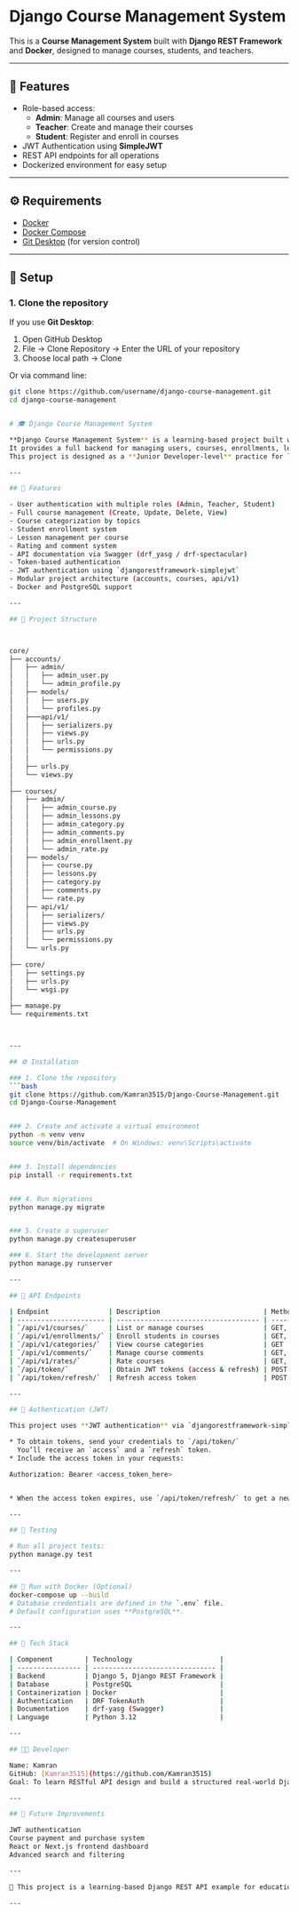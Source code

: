 # Django Course Management System

This is a **Course Management System** built with **Django REST Framework** and **Docker**, designed to manage courses, students, and teachers.

---

## 🧱 Features

- Role-based access:
  - **Admin**: Manage all courses and users
  - **Teacher**: Create and manage their courses
  - **Student**: Register and enroll in courses
- JWT Authentication using **SimpleJWT**
- REST API endpoints for all operations
- Dockerized environment for easy setup

---

## ⚙️ Requirements

- [Docker](https://www.docker.com/get-started)
- [Docker Compose](https://docs.docker.com/compose/)
- [Git Desktop](https://desktop.github.com/) (for version control)

---

## 🚀 Setup

### 1. Clone the repository

If you use **Git Desktop**:
1. Open GitHub Desktop
2. File → Clone Repository → Enter the URL of your repository  
3. Choose local path → Clone

Or via command line:
```bash
git clone https://github.com/username/django-course-management.git
cd django-course-management


# 🎓 Django Course Management System

**Django Course Management System** is a learning-based project built with **Django REST Framework**.  
It provides a full backend for managing users, courses, enrollments, lessons, ratings, and comments.  
This project is designed as a **Junior Developer-level** practice for learning how to build structured RESTful APIs.

---

## 🚀 Features

- User authentication with multiple roles (Admin, Teacher, Student)
- Full course management (Create, Update, Delete, View)
- Course categorization by topics
- Student enrollment system
- Lesson management per course
- Rating and comment system
- API documentation via Swagger (drf_yasg / drf-spectacular)
- Token-based authentication
- JWT authentication using `djangorestframework-simplejwt`
- Modular project architecture (accounts, courses, api/v1)
- Docker and PostgreSQL support

---

## 🧱 Project Structure



core/
├── accounts/
│   ├── admin/
│   │   ├── admin_user.py
│   │   └── admin_profile.py
│   ├── models/
│   │   ├── users.py
│   │   └── profiles.py
│   ├───api/v1/
│   │   ├── serializers.py
│   │   ├── views.py
│   │   ├── urls.py
│   │   └── permissions.py
│   │
│   ├── urls.py
│   └── views.py
│
├── courses/
│   ├── admin/
│   │   ├── admin_course.py
│   │   ├── admin_lessons.py
│   │   ├── admin_category.py
│   │   ├── admin_comments.py
│   │   ├── admin_enrollment.py
│   │   └── admin_rate.py
│   ├── models/
│   │   ├── course.py
│   │   ├── lessons.py
│   │   ├── category.py
│   │   ├── comments.py
│   │   └── rate.py
│   ├── api/v1/
│   │   ├── serializers/
│   │   ├── views.py
│   │   ├── urls.py
│   │   └── permissions.py
│   └── urls.py
│
├── core/
│   ├── settings.py
│   ├── urls.py
│   └── wsgi.py
│
├── manage.py
└── requirements.txt



---

## ⚙️ Installation

### 1. Clone the repository
```bash
git clone https://github.com/Kamran3515/Django-Course-Management.git
cd Django-Course-Management


### 2. Create and activate a virtual environment
python -m venv venv
source venv/bin/activate  # On Windows: venv\Scripts\activate


### 3. Install dependencies
pip install -r requirements.txt


### 4. Run migrations
python manage.py migrate


### 5. Create a superuser
python manage.py createsuperuser

### 6. Start the development server
python manage.py runserver

---

## 🧭 API Endpoints

| Endpoint               | Description                          | Methods   |
| ---------------------- | ------------------------------------ | --------- |
| `/api/v1/courses/`     | List or manage courses               | GET, POST |
| `/api/v1/enrollments/` | Enroll students in courses           | GET, POST |
| `/api/v1/categories/`  | View course categories               | GET       |
| `/api/v1/comments/`    | Manage course comments               | GET, POST |
| `/api/v1/rates/`       | Rate courses                         | GET, POST |
| `/api/token/`          | Obtain JWT tokens (access & refresh) | POST      |
| `/api/token/refresh/`  | Refresh access token                 | POST      |

---

## 🔑 Authentication (JWT)

This project uses **JWT authentication** via `djangorestframework-simplejwt`.

* To obtain tokens, send your credentials to `/api/token/`
  You’ll receive an `access` and a `refresh` token.
* Include the access token in your requests:

Authorization: Bearer <access_token_here>


* When the access token expires, use `/api/token/refresh/` to get a new one.

---

## 🧪 Testing

# Run all project tests:
python manage.py test

---

## 🐳 Run with Docker (Optional)
docker-compose up --build
# Database credentials are defined in the `.env` file.
# Default configuration uses **PostgreSQL**.

---

## 🧩 Tech Stack

| Component        | Technology                      |
| ---------------- | ------------------------------- |
| Backend          | Django 5, Django REST Framework |
| Database         | PostgreSQL                      |
| Containerization | Docker                          |
| Authentication   | DRF TokenAuth                   |
| Documentation    | drf-yasg (Swagger)              |
| Language         | Python 3.12                     |

---

## 👨‍💻 Developer

Name: Kamran
GitHub: [Kamran3515](https://github.com/Kamran3515)
Goal: To learn RESTful API design and build a structured real-world Django project.

---

## 🏁 Future Improvements

JWT authentication
Course payment and purchase system
React or Next.js frontend dashboard
Advanced search and filtering

---

📘 This project is a learning-based Django REST API example for educational purposes.

---
